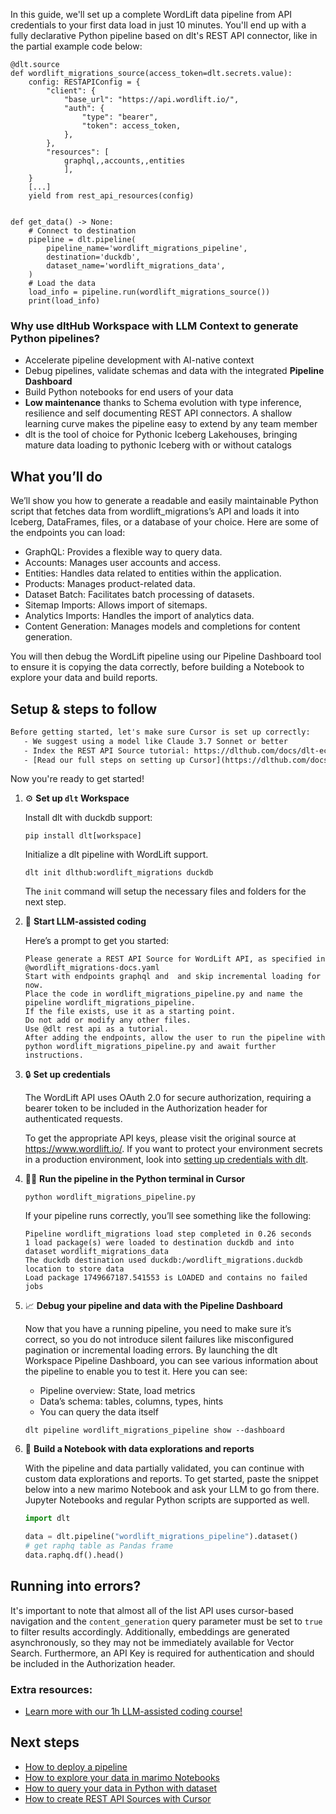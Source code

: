 In this guide, we'll set up a complete WordLift data pipeline from API credentials to your first data load in just 10 minutes. You'll end up with a fully declarative Python pipeline based on dlt's REST API connector, like in the partial example code below:

```python-outcome
@dlt.source
def wordlift_migrations_source(access_token=dlt.secrets.value):
    config: RESTAPIConfig = {
        "client": {
            "base_url": "https://api.wordlift.io/",
            "auth": {
                "type": "bearer",
                "token": access_token,
            },
        },
        "resources": [
            graphql,,accounts,,entities
            ],
    }
    [...]
    yield from rest_api_resources(config)


def get_data() -> None:
    # Connect to destination
    pipeline = dlt.pipeline(
        pipeline_name='wordlift_migrations_pipeline',
        destination='duckdb',
        dataset_name='wordlift_migrations_data', 
    )
    # Load the data
    load_info = pipeline.run(wordlift_migrations_source())
    print(load_info) 
```

### Why use dltHub Workspace with LLM Context to generate Python pipelines?

- Accelerate pipeline development with AI-native context
- Debug pipelines, validate schemas and data with the integrated **Pipeline Dashboard**
- Build Python notebooks for end users of your data
- **Low maintenance** thanks to Schema evolution with type inference, resilience and self documenting REST API connectors. A shallow learning curve makes the pipeline easy to extend by any team member
- dlt is the tool of choice for Pythonic Iceberg Lakehouses, bringing mature data loading to pythonic Iceberg with or without catalogs

## What you’ll do

We’ll show you how to generate a readable and easily maintainable Python script that fetches data from wordlift_migrations’s API and loads it into Iceberg, DataFrames, files, or a database of your choice. Here are some of the endpoints you can load:

- GraphQL: Provides a flexible way to query data.
- Accounts: Manages user accounts and access.
- Entities: Handles data related to entities within the application.
- Products: Manages product-related data.
- Dataset Batch: Facilitates batch processing of datasets.
- Sitemap Imports: Allows import of sitemaps.
- Analytics Imports: Handles the import of analytics data.
- Content Generation: Manages models and completions for content generation.

You will then debug the WordLift pipeline using our Pipeline Dashboard tool to ensure it is copying the data correctly, before building a Notebook to explore your data and build reports.

## Setup & steps to follow

```default
Before getting started, let's make sure Cursor is set up correctly:
   - We suggest using a model like Claude 3.7 Sonnet or better
   - Index the REST API Source tutorial: https://dlthub.com/docs/dlt-ecosystem/verified-sources/rest_api/ and add it to context as **@dlt rest api**
   - [Read our full steps on setting up Cursor](https://dlthub.com/docs/dlt-ecosystem/llm-tooling/cursor-restapi#23-configuring-cursor-with-documentation)
```

Now you're ready to get started!

1. ⚙️ **Set up `dlt` Workspace**
    
    Install dlt with duckdb support:
    ```shell
    pip install dlt[workspace]
    ```

    Initialize a dlt pipeline with WordLift support.
    ```shell
    dlt init dlthub:wordlift_migrations duckdb
    ```

    The `init` command will setup the necessary files and folders for the next step.
    
2. 🤠 **Start LLM-assisted coding**
    
    Here’s a prompt to get you started:
    
    ```prompt
    Please generate a REST API Source for WordLift API, as specified in @wordlift_migrations-docs.yaml 
    Start with endpoints graphql and  and skip incremental loading for now. 
    Place the code in wordlift_migrations_pipeline.py and name the pipeline wordlift_migrations_pipeline. 
    If the file exists, use it as a starting point. 
    Do not add or modify any other files. 
    Use @dlt rest api as a tutorial. 
    After adding the endpoints, allow the user to run the pipeline with python wordlift_migrations_pipeline.py and await further instructions.
    ```

    
3. 🔒 **Set up credentials** 
    
    The WordLift API uses OAuth 2.0 for secure authorization, requiring a bearer token to be included in the Authorization header for authenticated requests.
    
    To get the appropriate API keys, please visit the original source at https://www.wordlift.io/.
    If you want to protect your environment secrets in a production environment, look into [setting up credentials with dlt](https://dlthub.com/docs/walkthroughs/add_credentials).
    
4. 🏃‍♀️ **Run the pipeline in the Python terminal in Cursor**
    
    ```shell
    python wordlift_migrations_pipeline.py
    ```
    
    If your pipeline runs correctly, you’ll see something like the following:
    
    ```shell
    Pipeline wordlift_migrations load step completed in 0.26 seconds
    1 load package(s) were loaded to destination duckdb and into dataset wordlift_migrations_data
    The duckdb destination used duckdb:/wordlift_migrations.duckdb location to store data
    Load package 1749667187.541553 is LOADED and contains no failed jobs
    ```
    
5. 📈 **Debug your pipeline and data with the Pipeline Dashboard**

    Now that you have a running pipeline, you need to make sure it’s correct, so you do not introduce silent failures like misconfigured pagination or incremental loading errors. By launching the dlt Workspace Pipeline Dashboard, you can see various information about the pipeline to enable you to test it. Here you can see:
    - Pipeline overview: State, load metrics
    - Data’s schema: tables, columns, types, hints
    - You can query the data itself
    
    ```shell
    dlt pipeline wordlift_migrations_pipeline show --dashboard
    ```
    
6. 🐍 **Build a Notebook with data explorations and reports**

    With the pipeline and data partially validated, you can continue with custom data explorations and reports. To get started, paste the snippet below into a new marimo Notebook and ask your LLM to go from there. Jupyter Notebooks and regular Python scripts are supported as well.

    
    ```python
    import dlt

   data = dlt.pipeline("wordlift_migrations_pipeline").dataset()
   # get raphq table as Pandas frame
   data.raphq.df().head()
    ```

## Running into errors?

It's important to note that almost all of the list API uses cursor-based navigation and the `content_generation` query parameter must be set to `true` to filter results accordingly. Additionally, embeddings are generated asynchronously, so they may not be immediately available for Vector Search. Furthermore, an API Key is required for authentication and should be included in the Authorization header.

### Extra resources:

- [Learn more with our 1h LLM-assisted coding course!](https://www.youtube.com/watch?v=GGid70rnJuM)

## Next steps

- [How to deploy a pipeline](https://dlthub.com/docs/walkthroughs/deploy-a-pipeline)
- [How to explore your data in marimo Notebooks](https://dlthub.com/docs/general-usage/dataset-access/marimo)
- [How to query your data in Python with dataset](https://dlthub.com/docs/general-usage/dataset-access/dataset)
- [How to create REST API Sources with Cursor](https://dlthub.com/docs/dlt-ecosystem/llm-tooling/cursor-restapi)